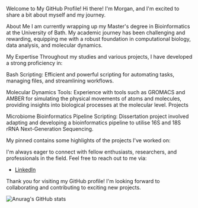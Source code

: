 Welcome to My GitHub Profile!
Hi there! I'm Morgan, and I'm excited to share a bit about myself and my journey.

About Me
I am currently wrapping up my Master's degree in Bioinformatics at the University of Bath. My academic journey has been challenging and rewarding, equipping me with a robust foundation in computational biology, data analysis, and molecular dynamics.

My Expertise
Throughout my studies and various projects, I have developed a strong proficiency in:

Bash Scripting: Efficient and powerful scripting for automating tasks, managing files, and streamlining workflows.

Molecular Dynamics Tools: Experience with tools such as GROMACS and AMBER for simulating the physical movements of atoms and molecules, providing insights into biological processes at the molecular level.
Projects

Microbiome Bioinformatics Pipeline Scripting: Dissertation project involved adapting and developing a bioinformatics pipeline to utilise 16S and 18S rRNA Next-Generation Sequencing.

My pinned contains some highlights of the projects I've worked on:

I'm always eager to connect with fellow enthusiasts, researchers, and professionals in the field. Feel free to reach out to me via:

- [LinkedIn](https://www.linkedin.com/in/morgan-cockrill-b1b1b223b/)


Thank you for visiting my GitHub profile! I'm looking forward to collaborating and contributing to exciting new projects.


![Anurag's GitHub stats](https://github-readme-stats.vercel.app/api?username=MCrill&show_icons=true&theme=vision-friendly-dark)
